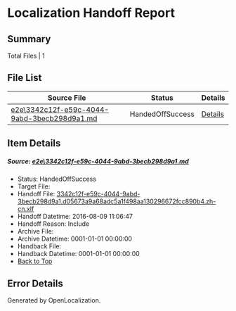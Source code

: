 # <a name='report-top'></a> Localization Handoff Report

## Summary
 Total Files | 1

## File List
 Source File | Status | Details 
 ----------- | ------ | ------- 
 [e2e\3342c12f-e59c-4044-9abd-3becb298d9a1.md](https://github.com/OpenLocalizationTestOrg/oltest/blob/7b679c5e70cc020466990cbc8ac5dad684df2053/e2e/3342c12f-e59c-4044-9abd-3becb298d9a1.md) | HandedOffSuccess | [Details](#ac5a999a0be93ded3da331835a58c556b0b548f01)

## Item Details
##### <a name='ac5a999a0be93ded3da331835a58c556b0b548f01'></a> Source: [e2e\3342c12f-e59c-4044-9abd-3becb298d9a1.md](https://github.com/OpenLocalizationTestOrg/oltest/blob/7b679c5e70cc020466990cbc8ac5dad684df2053/e2e/3342c12f-e59c-4044-9abd-3becb298d9a1.md)
* Status: HandedOffSuccess
* Target File: 
* Handoff File: [3342c12f-e59c-4044-9abd-3becb298d9a1.d05673a9a68adc5a1f498aa130296672fcc890b4.zh-cn.xlf](https://github.com/OpenLocalizationTestOrg/olhandoff-e2e/blob/03bb6ed0ade4c8874ac5d38b2a2f0f6a5119b23e/ol-handoff/OpenLocalizationTestOrg/ol-test-zhcn/ci/ht/3342c12f-e59c-4044-9abd-3becb298d9a1.d05673a9a68adc5a1f498aa130296672fcc890b4.zh-cn.xlf)
* Handoff Datetime: 2016-08-09 11:06:47
* Handoff Reason: Include
* Archive File: 
* Archive Datetime: 0001-01-01 00:00:00
* Handback File: 
* Handback Datetime: 0001-01-01 00:00:00
* [Back to Top](#report-top)


## Error Details

Generated by OpenLocalization.
